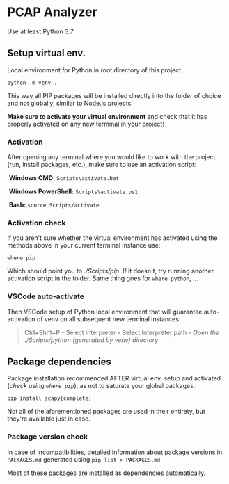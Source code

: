 # PCAP Analyzer

Use at least Python 3.7

## Setup virtual env.

Local environment for Python in root directory of this project:

```
python -m venv .
```

This way all PIP packages will be installed directly into the folder of choice and not globally, similar to Node.js projects.

**Make sure to activate your virtual environment** and check that it has properly activated on any new terminal in your project!

### Activation

After opening any terminal where you would like to work with the project (run, install packages, etc.), make sure to use an activation script:

​	**Windows CMD:** `Scripts\activate.bat`

​	**Windows PowerShell:** `Scripts\activate.ps1`

​	**Bash:** `source Scripts/activate`

### Activation check

If you aren't sure whether the virtual environment has activated using the methods above in your current terminal instance use:

```
where pip
```

Which should point you to *./Scripts/pip*. If it doesn't, try running another activation script in the folder. Same thing goes for `where python`, ...

### VSCode auto-activate

Then VSCode setup of Python local environment that will guarantee auto-activation of venv on all subsequent new terminal instances:

> Ctrl+Shift+P - Select interpreter - Select Interpreter path - *Open the ./Scripts/python (generated by venv) directory*

## Package dependencies

Package installation recommended AFTER virtual env. setup and activated (*check using `where pip`*), as not to saturate your global packages.

```
pip install scapy[complete]
```

Not all of the aforementioned packages are used in their entirety, but they're available just in case.

### Package version check

In case of incompatibilities, detailed information about package versions in `PACKAGES.md` generated using `pip list > PACKAGES.md`. 

Most of these packages are installed as dependencies automatically.
